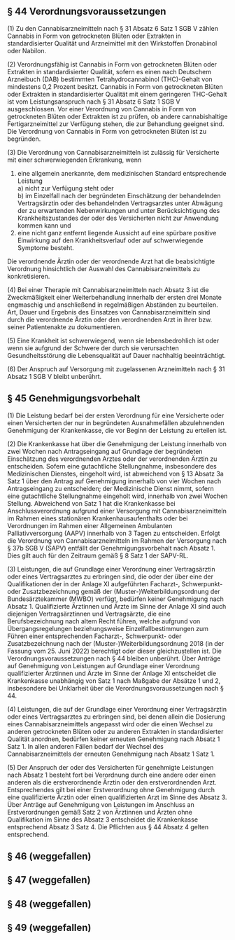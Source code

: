 ## § 44 Verordnungsvoraussetzungen

(1) Zu den Cannabisarzneimitteln nach § 31 Absatz 6 Satz 1 SGB V zählen Cannabis in Form von getrockneten Blüten oder Extrakten in standardisierter Qualität und Arzneimittel mit den Wirkstoffen Dronabinol oder Nabilon.  

(2) Verordnungsfähig ist Cannabis in Form von getrockneten Blüten oder Extrakten in standardisierter Qualität, sofern es einen nach Deutschem Arzneibuch (DAB) bestimmten Tetrahydrocannabinol (THC)-Gehalt von mindestens 0,2 Prozent besitzt. Cannabis in Form von getrockneten Blüten oder Extrakten in standardisierter Qualität mit einem geringeren THC-Gehalt ist vom Leistungsanspruch nach § 31 Absatz 6 Satz 1 SGB V ausgeschlossen. Vor einer Verordnung von Cannabis in Form von getrockneten Blüten oder Extrakten ist zu prüfen, ob andere cannabishaltige Fertigarzneimittel zur Verfügung stehen, die zur Behandlung geeignet sind. Die Verordnung von Cannabis in Form von getrockneten Blüten ist zu begründen.  

(3) Die Verordnung von Cannabisarzneimitteln ist zulässig für Versicherte mit einer schwerwiegenden Erkrankung, wenn  

1. eine allgemein anerkannte, dem medizinischen Standard entsprechende Leistung  
   a) nicht zur Verfügung steht oder  
   b) im Einzelfall nach der begründeten Einschätzung der behandelnden Vertragsärztin oder des behandelnden Vertragsarztes unter Abwägung der zu erwartenden Nebenwirkungen und unter Berücksichtigung des Krankheitszustandes der oder des Versicherten nicht zur Anwendung kommen kann und  
2. eine nicht ganz entfernt liegende Aussicht auf eine spürbare positive Einwirkung auf den Krankheitsverlauf oder auf schwerwiegende Symptome besteht.  

Die verordnende Ärztin oder der verordnende Arzt hat die beabsichtigte Verordnung hinsichtlich der Auswahl des Cannabisarzneimittels zu konkretisieren.  

(4) Bei einer Therapie mit Cannabisarzneimitteln nach Absatz 3 ist die Zweckmäßigkeit einer Weiterbehandlung innerhalb der ersten drei Monate engmaschig und anschließend in regelmäßigen Abständen zu beurteilen. Art, Dauer und Ergebnis des Einsatzes von Cannabisarzneimitteln sind durch die verordnende Ärztin oder den verordnenden Arzt in ihrer bzw. seiner Patientenakte zu dokumentieren.  

(5) Eine Krankheit ist schwerwiegend, wenn sie lebensbedrohlich ist oder wenn sie aufgrund der Schwere der durch sie verursachten Gesundheitsstörung die Lebensqualität auf Dauer nachhaltig beeinträchtigt.  

(6) Der Anspruch auf Versorgung mit zugelassenen Arzneimitteln nach § 31 Absatz 1 SGB V bleibt unberührt.  

## § 45 Genehmigungsvorbehalt

(1) Die Leistung bedarf bei der ersten Verordnung für eine Versicherte oder einen Versicherten der nur in begründeten Ausnahmefällen abzulehnenden Genehmigung der Krankenkasse, die vor Beginn der Leistung zu erteilen ist.  

(2) Die Krankenkasse hat über die Genehmigung der Leistung innerhalb von zwei Wochen nach Antragseingang auf Grundlage der begründeten Einschätzung des verordnenden Arztes oder der verordnenden Ärztin zu entscheiden. Sofern eine gutachtliche Stellungnahme, insbesondere des Medizinischen Dienstes, eingeholt wird, ist abweichend von § 13 Absatz 3a Satz 1 über den Antrag auf Genehmigung innerhalb von vier Wochen nach Antragseingang zu entscheiden; der Medizinische Dienst nimmt, sofern eine gutachtliche Stellungnahme eingeholt wird, innerhalb von zwei Wochen Stellung. Abweichend von Satz 1 hat die Krankenkasse bei Anschlussverordnung aufgrund einer Versorgung mit Cannabisarzneimitteln im Rahmen eines stationären Krankenhausaufenthalts oder bei Verordnungen im Rahmen einer Allgemeinen Ambulanten Palliativversorgung (AAPV) innerhalb von 3 Tagen zu entscheiden. Erfolgt die Verordnung von Cannabisarzneimitteln im Rahmen der Versorgung nach § 37b SGB V (SAPV) entfällt der Genehmigungsvorbehalt nach Absatz 1. Dies gilt auch für den Zeitraum gemäß § 8 Satz 1 der SAPV-RL.  

(3) Leistungen, die auf Grundlage einer Verordnung einer Vertragsärztin oder eines Vertragsarztes zu erbringen sind, die oder der über eine der Qualifikationen der in der Anlage XI aufgeführten Facharzt-, Schwerpunkt- oder Zusatzbezeichnung gemäß der (Muster-)Weiterbildungsordnung der Bundesärztekammer (MWBO) verfügt, bedürfen keiner Genehmigung nach Absatz 1. Qualifizierte Ärztinnen und Ärzte im Sinne der Anlage XI sind auch diejenigen Vertragsärztinnen und Vertragsärzte, die eine Berufsbezeichnung nach altem Recht führen, welche aufgrund von Übergangsregelungen beziehungsweise Einzelfallbestimmungen zum Führen einer entsprechenden Facharzt-, Schwerpunkt- oder Zusatzbezeichnung nach der (Muster-)Weiterbildungsordnung 2018 (in der Fassung vom 25. Juni 2022) berechtigt oder dieser gleichzustellen ist. Die Verordnungsvoraussetzungen nach § 44 bleiben unberührt. Über Anträge auf Genehmigung von Leistungen auf Grundlage einer Verordnung qualifizierter Ärztinnen und Ärzte im Sinne der Anlage XI entscheidet die Krankenkasse unabhängig von Satz 1 nach Maßgabe der Absätze 1 und 2, insbesondere bei Unklarheit über die Verordnungsvoraussetzungen nach § 44.  

(4) Leistungen, die auf der Grundlage einer Verordnung einer Vertragsärztin oder eines Vertragsarztes zu erbringen sind, bei denen allein die Dosierung eines Cannabisarzneimittels angepasst wird oder die einen Wechsel zu anderen getrockneten Blüten oder zu anderen Extrakten in standardisierter Qualität anordnen, bedürfen keiner erneuten Genehmigung nach Absatz 1 Satz 1. In allen anderen Fällen bedarf der Wechsel des Cannabisarzneimittels der erneuten Genehmigung nach Absatz 1 Satz 1.  

(5) Der Anspruch der oder des Versicherten für genehmigte Leistungen nach Absatz 1 besteht fort bei Verordnung durch eine andere oder einen anderen als die erstverordnende Ärztin oder den erstverordnenden Arzt. Entsprechendes gilt bei einer Erstverordnung ohne Genehmigung durch eine qualifizierte Ärztin oder einen qualifizierten Arzt im Sinne des Absatz 3. Über Anträge auf Genehmigung von Leistungen im Anschluss an Erstverordnungen gemäß Satz 2 von Ärztinnen und Ärzten ohne Qualifikation im Sinne des Absatz 3 entscheidet die Krankenkasse entsprechend Absatz 3 Satz 4. Die Pflichten aus § 44 Absatz 4 gelten entsprechend.  

## § 46 (weggefallen)

## § 47 (weggefallen)

## § 48 (weggefallen)

## § 49 (weggefallen)


